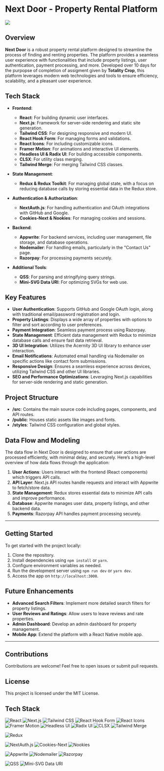 # Next Door - Property Rental Platform


<img src="/images/NextDoorHomePage.png" />

## Overview

**Next Door** is a robust property rental platform designed to streamline the process of finding and renting properties. The platform provides a seamless user experience with functionalities that include property listings, user authentication, payment processing, and more. Developed over 10 days for the purpopse of completion of assigment given by **Totality Crop**, this platform leverages modern web technologies and tools to ensure efficiency, scalability, and a pleasant user experience.

## Tech Stack

- **Frontend**:
  - **React**: For building dynamic user interfaces.
  - **Next.js**: Framework for server-side rendering and static site generation.
  - **Tailwind CSS**: For designing responsive and modern UI.
  - **React Hook Form**: For managing forms and validations.
  - **React Icons**: For including customizable icons.
  - **Framer Motion**: For animations and interactive UI elements.
  - **Headless UI & Radix UI**: For building accessible components.
  - **CLSX**: For utility class merging.
  - **Tailwind Merge**: For merging Tailwind CSS classes.

- **State Management**:
  - **Redux & Redux Toolkit**: For managing global state, with a focus on reducing database calls by storing essential data in the Redux store.

- **Authentication & Authorization**:
  - **NextAuth.js**: For handling authentication and OAuth integrations with GitHub and Google.
  - **Cookies-Next & Nookies**: For managing cookies and sessions.

- **Backend**:
  - **Appwrite**: For backend services, including user management, file storage, and database operations.
  - **Nodemailer**: For handling emails, particularly in the "Contact Us" page.
  - **Razorpay**: For processing payments securely.

- **Additional Tools**:
  - **QSS**: For parsing and stringifying query strings.
  - **Mini-SVG Data URI**: For optimizing SVGs for web use.

## Key Features

- **User Authentication**: Supports GitHub and Google OAuth login, along with traditional email/password registration and login.
- **Property Listings**: Displays a wide array of properties with options to filter and sort according to user preferences.
- **Payment Integration**: Seamless payment process using Razorpay.
- **State Management**: Efficient data management with Redux to minimize database calls and ensure fast data retrieval.
- **3D UI Integration**: Utilizes the Acernity 3D UI library to enhance user interaction.
- **Email Notifications**: Automated email handling via Nodemailer on specific actions like contact form submissions.
- **Responsive Design**: Ensures a seamless experience across devices, utilizing Tailwind CSS and other UI libraries.
- **SEO and Performance Optimizations**: Leveraging Next.js capabilities for server-side rendering and static generation.

## Project Structure

- **/src**: Contains the main source code including pages, components, and API routes.
- **/public**: Houses static assets like images and fonts.
- **/styles**: Tailwind CSS configuration and global styles.

## Data Flow and Modeling

The data flow in Next Door is designed to ensure that user actions are processed efficiently, with minimal delay, and securely. Here’s a high-level overview of how data flows through the application:

1. **User Actions**: Users interact with the frontend (React components) which triggers API calls.
2. **API Layer**: Next.js API routes handle requests and interact with Appwrite to fetch/store data.
3. **State Management**: Redux stores essential data to minimize API calls and improve performance.
4. **Database**: Appwrite manages user data, property listings, and other backend data.
5. **Payments**: Razorpay API handles payment processing securely.

---

## Getting Started

To get started with the project locally:

1. Clone the repository.
2. Install dependencies using `npm install` or `yarn`.
3. Configure environment variables as needed.
4. Run the development server using `npm run dev` or `yarn dev`.
5. Access the app on `http://localhost:3000`.

## Future Enhancements

- **Advanced Search Filters**: Implement more detailed search filters for property listings.
- **User Reviews and Ratings**: Allow users to leave reviews and rate properties.
- **Admin Dashboard**: Develop an admin dashboard for property management.
- **Mobile App**: Extend the platform with a React Native mobile app.

---

## Contributions

Contributions are welcome! Feel free to open issues or submit pull requests.

## License

This project is licensed under the MIT License.



## Tech Stack 
![React](https://img.shields.io/badge/React-20232A?style=for-the-badge&logo=react&logoColor=61DAFB)
![Next.js](https://img.shields.io/badge/Next.js-000000?style=for-the-badge&logo=nextdotjs&logoColor=white)
![Tailwind CSS](https://img.shields.io/badge/Tailwind_CSS-38B2AC?style=for-the-badge&logo=tailwind-css&logoColor=white)
 ![React Hook Form](https://img.shields.io/badge/React--Hook--Form-EC5990?style=for-the-badge&logo=reacthookform&logoColor=white)
![React Icons](https://img.shields.io/badge/React--Icons-61DAFB?style=for-the-badge&logo=react&logoColor=white)
 ![Framer Motion](https://img.shields.io/badge/Framer--Motion-0055FF?style=for-the-badge&logo=framer&logoColor=white)
 ![Headless UI](https://img.shields.io/badge/Headless_UI-38B2AC?style=for-the-badge&logo=tailwind-css&logoColor=white)
 ![Radix UI](https://img.shields.io/badge/Radix--UI-20232A?style=for-the-badge&logo=react&logoColor=white)
 ![CLSX](https://img.shields.io/badge/CLSX-61DAFB?style=for-the-badge&logo=react&logoColor=white)
 ![Tailwind Merge](https://img.shields.io/badge/Tailwind--Merge-38B2AC?style=for-the-badge&logo=tailwind-css&logoColor=white)

 ![Redux](https://img.shields.io/badge/Redux-764ABC?style=for-the-badge&logo=redux&logoColor=white)

 ![NextAuth.js](https://img.shields.io/badge/NextAuth.js-000000?style=for-the-badge&logo=nextdotjs&logoColor=white)
 ![Cookies-Next](https://img.shields.io/badge/Cookies--Next-000000?style=for-the-badge&logo=nextdotjs&logoColor=white) ![Nookies](https://img.shields.io/badge/Nookies-000000?style=for-the-badge&logo=nextdotjs&logoColor=white)


 ![Appwrite](https://img.shields.io/badge/Appwrite-F02E65?style=for-the-badge&logo=appwrite&logoColor=white)
 ![Nodemailer](https://img.shields.io/badge/Nodemailer-0D3F77?style=for-the-badge&logo=nodemailer&logoColor=white)
 ![Razorpay](https://img.shields.io/badge/Razorpay-2B3DB4?style=for-the-badge&logo=razorpay&logoColor=white)


 ![QSS](https://img.shields.io/badge/QSS-20232A?style=for-the-badge&logo=react&logoColor=white)
 ![Mini-SVG Data URI](https://img.shields.io/badge/Mini--SVG--Data--URI-20232A?style=for-the-badge&logo=react&logoColor=white)
